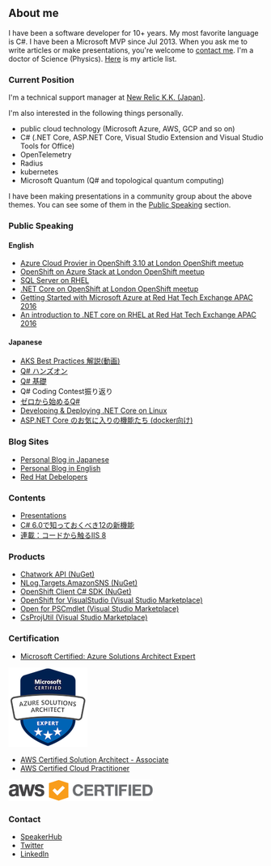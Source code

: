 ## About me

I have been a software developer for 10+ years. My most favorite language is C#. I have been a Microsoft MVP since Jul 2013. When you ask me to write articles or make presentations, you're welcome to [contact me](#contact).
I'm a doctor of Science (Physics). [Here](https://scholar.google.co.jp/citations?user=qR0zzd4AAAAJ&hl=ja) is my article list.

### Current Position

I'm a technical support manager at [New Relic K.K. (Japan)](https://newrelic.co.jp/).

I'm also interested in the following things personally.

- public cloud technology (Microsoft Azure, AWS, GCP and so on)
- C# (.NET Core, ASP.NET Core, Visual Studio Extension and Visual Studio Tools for Office)
- OpenTelemetry
- Radius
- kubernetes
- Microsoft Quantum (Q# and topological quantum computing)


I have been making presentations in a community group about the above themes. You can see some of them in the [Public Speaking](#public-speaking) section.

### Public Speaking

#### English

- [Azure Cloud Provier in OpenShift 3.10 at London OpenShift meetup](https://www.slideshare.net/tanakata/new-features-of-azure-cloud-provider-in-openshift-container-platform-310)
- [OpenShift on Azure Stack at London OpenShift meetup](https://www.slideshare.net/tanakata/open-shift-on-azure-stack)
- [SQL Server on RHEL](https://www.slideshare.net/tanakata/introduction-to-sql-server-on-rhel)
- [.NET Core on OpenShift at London OpenShift meetup](https://www.slideshare.net/tanakata/deep-dive-openshitt-on-azure-net-core-on-openshift)
- [Getting Started with Microsoft Azure at Red Hat Tech Exchange APAC 2016](https://rhte2016.sched.com/event/894x/getting-started-with-microsoft-azure)
- [An introduction to .NET core on RHEL at Red Hat Tech Exchange APAC 2016](https://rhte2016.sched.com/event/895A/an-introduction-to-net-core-on-rhel)

#### Japanese

- [AKS Best Practices 解説(動画)](https://www.youtube.com/watch?v=YFoVGgWbOQc&feature=youtu.be)
- [Q# ハンズオン](http://www.tanaka733.net/QSharp-Handson/)
- [Q# 基礎](https://www.slideshare.net/tanakata/q-ver11)
- Q# Coding Contest振り返り
- [ゼロから始めるQ#](https://www.slideshare.net/tanakata/q-117200034)
- [Developing & Deploying .NET Core on Linux](https://www.slideshare.net/tanakata/20170311-developing-deploying-net-core-on-linux)
- [ASP.NET Core のお気に入りの機能たち (docker向け)](https://www.slideshare.net/tanakata/aspnet-core-docker-81037744)

### Blog Sites

- [Personal Blog in Japanese](https://tech.tanaka733.net/)
- [Personal Blog in English](https://tech.en.tanaka733.net/)
- [Red Hat Debelopers](https://developers.redhat.com/blog/author/rhtakayoshitanaka/)

### Contents

- [Presentations](https://www.slideshare.net/tanakata/presentations)
- [C# 6.0で知っておくべき12の新機能](https://www.buildinsider.net/language/csharplang/0600)
- [連載：コードから触るIIS 8](https://www.buildinsider.net/web/iis8)

### Products

- [Chatwork API (NuGet)](https://www.nuget.org/packages/Chatwork.Api/)
- [NLog.Targets.AmazonSNS (NuGet)](https://www.nuget.org/packages/NLog.Targets.AmazonSNS/)
- [OpenShift Client C# SDK (NuGet)](https://www.nuget.org/packages/OpenShift.Service.Core/)
- [OpenShift for VisualStudio (Visual Studio Marketplace)](https://marketplace.visualstudio.com/items?itemName=tanaka733.vstoolsforopenshifttanaka733)
- [Open for PSCmdlet (Visual Studio Marketplace)](https://marketplace.visualstudio.com/items?itemName=tanaka733.OpenForPSCmdlet)
- [CsProjUtil (Visual Studio Marketplace)](https://marketplace.visualstudio.com/items?itemName=tanaka733.CsProjUtil)

### Certification

- [Microsoft Certified: Azure Solutions Architect Expert](https://www.youracclaim.com/badges/14a0ded8-3af1-43c2-880e-326be600785d/public_url)

[<img src="./images/microsoft-certified-azure-solutions-architect-expert.png">](https://www.youracclaim.com/badges/14a0ded8-3af1-43c2-880e-326be600785d/public_url)

- [AWS Certified Solution Architect - Associate](https://www.certmetrics.com/amazon/public/badge.aspx?i=1&t=c&d=2019-06-03&ci=AWS00896804)
- [AWS Certified Cloud Practitioner](https://www.certmetrics.com/amazon/public/badge.aspx?i=9&t=c&d=2019-05-20&ci=AWS00896804)

![](./images/AWS_Certified_Logo_294x230_Color.png)

### Contact

- [SpeakerHub](https://speakerhub.com/speaker/takayoshi-tanaka/shared/public-presentations)
- [Twitter](https://twitter.com/tanakatakayoshi)
- [LinkedIn](https://www.linkedin.com/in/takayoshi-tanaka/)
